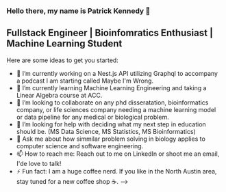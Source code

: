### Hello there, my name is Patrick Kennedy 👋

## Fullstack Engineer | Bioinfomratics Enthusiast | Machine Learning Student
Here are some ideas to get you started:

- 🔭 I’m currently working on a Nest.js API utilizing Graphql to accompany a podcast I am starting called Maybe I'm Wrong.
- 🌱 I’m currently learning Machine Learning Engineering and taking a Linear Algebra course at ACC.
- 👯 I’m looking to collaborate on any phd disseratation, bioinformatics company, or life sciences company needing a machine learning model or data pipeline for any medical or biological problem.
- 🤔 I’m looking for help with deciding what my next step in education should be. (MS Data Science, MS Statistics, MS Bioinformatics)
- 💬 Ask me about how simmilar problem solving in biology applies to computer science and software engineering.
- 📫 How to reach me: Reach out to me on LinkedIn or shoot me an email, I'de love to talk!
- ⚡ Fun fact: I am a huge coffee nerd. If you like in the North Austin area, stay tuned for a new coffee shop ☕️.
-->
